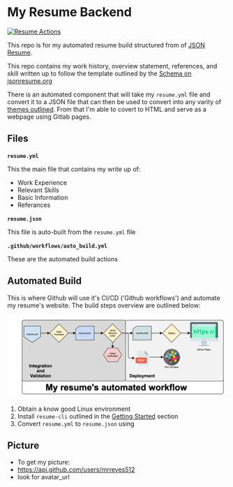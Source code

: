 # My Resume Backend
[![Resume Actions](https://github.com/mrreyes512/resume/actions/workflows/auto_build.yml/badge.svg)](https://github.com/mrreyes512/resume/actions/workflows/auto_build.yml)

This repo is for my automated resume build structured from of [JSON Resume](https://jsonresume.org/).

This repo contains my work history, overview statement, references, and skill written up to follow the template outlined by the [Schema on jsonresume.org](https://jsonresume.org/schema/)

There is an automated component that will take my `resume.yml` file and convert it to a JSON file that can then be used to convert into any varity of [themes outlined](https://jsonresume.org/themes/). From that I'm able to covert to HTML and serve as a webpage using Gitlab pages. 

## Files

**`resume.yml`**

This the main file that contains my write up of:
* Work Experience
* Relevant Skills
* Basic Information
* Referances

**`resume.json`**

This file is auto-built from the `resume.yml` file

**`.github/workflows/auto_build.yml`**

These are the automated build actions

## Automated Build

This is where Github will use it's CI/CD ('Github workflows') and automate my resume's website. The build steps overview are outlined below:

![automated build](www/resume.png)

1) Obtain a know good Linux environment     
2) Install `resume-cli` outlined in the [Getting Started](https://jsonresume.org/getting-started/) section      
3) Convert `resume.yml` to `resume.json` using 

## Picture
- To get my picture: 
- https://api.github.com/users/mrreyes512
- look for avatar_url